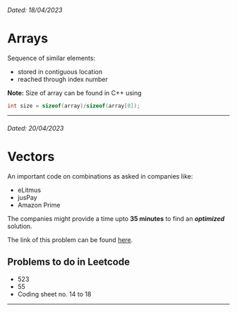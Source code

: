 ###### Dated: 18/04/2023

# Arrays
Sequence of similar elements:
- stored in contiguous location
- reached through index number

**Note:** Size of array can be found in C++ using

```cpp
int size = sizeof(array)/sizeof(array[0]);
```

---

###### Dated: 20/04/2023

# Vectors 

An important code on combinations as asked in companies like:
- eLitmus
- jusPay
- Amazon Prime 

The companies might provide a time upto **35  minutes** to find an ***optimized*** solution.

The link of this problem can be found [here](https://leetcode.com/problems/combinations/).

## Problems to do in Leetcode
- 523
- 55
- Coding sheet no. 14 to 18

---